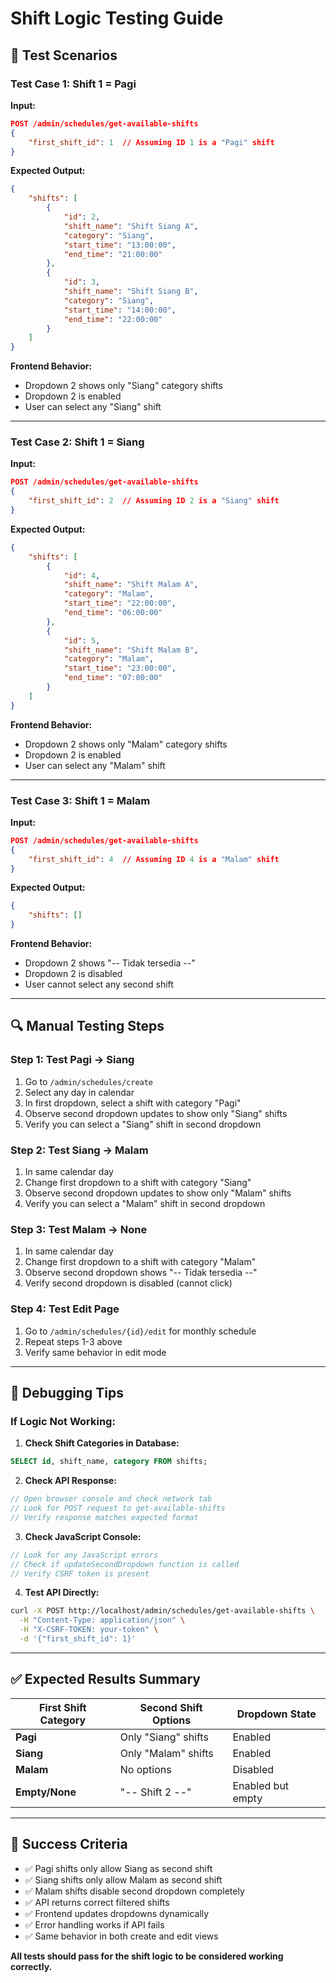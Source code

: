 # Shift Logic Testing Guide

## 🧪 **Test Scenarios**

### **Test Case 1: Shift 1 = Pagi**

**Input:**
```json
POST /admin/schedules/get-available-shifts
{
    "first_shift_id": 1  // Assuming ID 1 is a "Pagi" shift
}
```

**Expected Output:**
```json
{
    "shifts": [
        {
            "id": 2,
            "shift_name": "Shift Siang A",
            "category": "Siang",
            "start_time": "13:00:00",
            "end_time": "21:00:00"
        },
        {
            "id": 3,
            "shift_name": "Shift Siang B", 
            "category": "Siang",
            "start_time": "14:00:00",
            "end_time": "22:00:00"
        }
    ]
}
```

**Frontend Behavior:**
- Dropdown 2 shows only "Siang" category shifts
- Dropdown 2 is enabled
- User can select any "Siang" shift

---

### **Test Case 2: Shift 1 = Siang**

**Input:**
```json
POST /admin/schedules/get-available-shifts
{
    "first_shift_id": 2  // Assuming ID 2 is a "Siang" shift
}
```

**Expected Output:**
```json
{
    "shifts": [
        {
            "id": 4,
            "shift_name": "Shift Malam A",
            "category": "Malam", 
            "start_time": "22:00:00",
            "end_time": "06:00:00"
        },
        {
            "id": 5,
            "shift_name": "Shift Malam B",
            "category": "Malam",
            "start_time": "23:00:00", 
            "end_time": "07:00:00"
        }
    ]
}
```

**Frontend Behavior:**
- Dropdown 2 shows only "Malam" category shifts
- Dropdown 2 is enabled
- User can select any "Malam" shift

---

### **Test Case 3: Shift 1 = Malam**

**Input:**
```json
POST /admin/schedules/get-available-shifts
{
    "first_shift_id": 4  // Assuming ID 4 is a "Malam" shift
}
```

**Expected Output:**
```json
{
    "shifts": []
}
```

**Frontend Behavior:**
- Dropdown 2 shows "-- Tidak tersedia --"
- Dropdown 2 is disabled
- User cannot select any second shift

---

## 🔍 **Manual Testing Steps**

### **Step 1: Test Pagi → Siang**
1. Go to `/admin/schedules/create`
2. Select any day in calendar
3. In first dropdown, select a shift with category "Pagi"
4. Observe second dropdown updates to show only "Siang" shifts
5. Verify you can select a "Siang" shift in second dropdown

### **Step 2: Test Siang → Malam**
1. In same calendar day
2. Change first dropdown to a shift with category "Siang"  
3. Observe second dropdown updates to show only "Malam" shifts
4. Verify you can select a "Malam" shift in second dropdown

### **Step 3: Test Malam → None**
1. In same calendar day
2. Change first dropdown to a shift with category "Malam"
3. Observe second dropdown shows "-- Tidak tersedia --"
4. Verify second dropdown is disabled (cannot click)

### **Step 4: Test Edit Page**
1. Go to `/admin/schedules/{id}/edit` for monthly schedule
2. Repeat steps 1-3 above
3. Verify same behavior in edit mode

---

## 🐛 **Debugging Tips**

### **If Logic Not Working:**

1. **Check Shift Categories in Database:**
```sql
SELECT id, shift_name, category FROM shifts;
```

2. **Check API Response:**
```javascript
// Open browser console and check network tab
// Look for POST request to get-available-shifts
// Verify response matches expected format
```

3. **Check JavaScript Console:**
```javascript
// Look for any JavaScript errors
// Check if updateSecondDropdown function is called
// Verify CSRF token is present
```

4. **Test API Directly:**
```bash
curl -X POST http://localhost/admin/schedules/get-available-shifts \
  -H "Content-Type: application/json" \
  -H "X-CSRF-TOKEN: your-token" \
  -d '{"first_shift_id": 1}'
```

---

## ✅ **Expected Results Summary**

| First Shift Category | Second Shift Options | Dropdown State |
|---------------------|---------------------|----------------|
| **Pagi** | Only "Siang" shifts | Enabled |
| **Siang** | Only "Malam" shifts | Enabled |
| **Malam** | No options | Disabled |
| **Empty/None** | "-- Shift 2 --" | Enabled but empty |

---

## 🎯 **Success Criteria**

- ✅ Pagi shifts only allow Siang as second shift
- ✅ Siang shifts only allow Malam as second shift  
- ✅ Malam shifts disable second dropdown completely
- ✅ API returns correct filtered shifts
- ✅ Frontend updates dropdowns dynamically
- ✅ Error handling works if API fails
- ✅ Same behavior in both create and edit views

**All tests should pass for the shift logic to be considered working correctly.**
